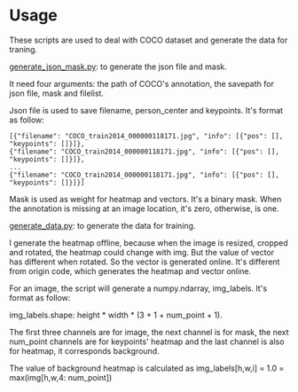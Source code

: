 # Usage

These scripts are used to deal with COCO dataset and generate the data for traning.

[generate_json_mask.py](https://github.com/last-one/pytorch_realtime_multi-person_pose_estimation/blob/master/preprocessing/generate_json_mask.py): to generate the json file and mask.

It need four arguments: the path of COCO's annotation, the savepath for json file, mask and filelist.

Json file is used to save filename, person_center and keypoints. It's format as follow:
```
[{"filename": "COCO_train2014_000000118171.jpg", "info": [{"pos": [], "keypoints": []}]},
{"filename": "COCO_train2014_000000118171.jpg", "info": [{"pos": [], "keypoints": []}]},
...
{"filename": "COCO_train2014_000000118171.jpg", "info": [{"pos": [], "keypoints": []}]}]
```

Mask is used as weight for heatmap and vectors. It's a binary mask. When the annotation is missing at an image location, it's zero, otherwise, is one.

[generate_data.py](https://github.com/last-one/pytorch_realtime_multi-person_pose_estimation/blob/master/preprocessing/generate_data.py): to generate the data for training.

I generate the heatmap offline, because when the image is resized, cropped and rotated, the heatmap could change with img. But the value of vector has different when rotated. So the vector is generated online. It's different from origin code, which generates the heatmap and vector online.

For an image, the script will generate a numpy.ndarray, img_labels. It's format as follow:

img_labels.shape: height * width * (3 + 1 + num_point + 1).

The first three channels are for image, the next channel is for mask, the next num_point channels are for keypoints' heatmap and the last channel is also for heatmap, it corresponds background.

The value of background heatmap is calculated as img_labels[h,w,i] = 1.0 = max(img[h,w,4: num_point])
